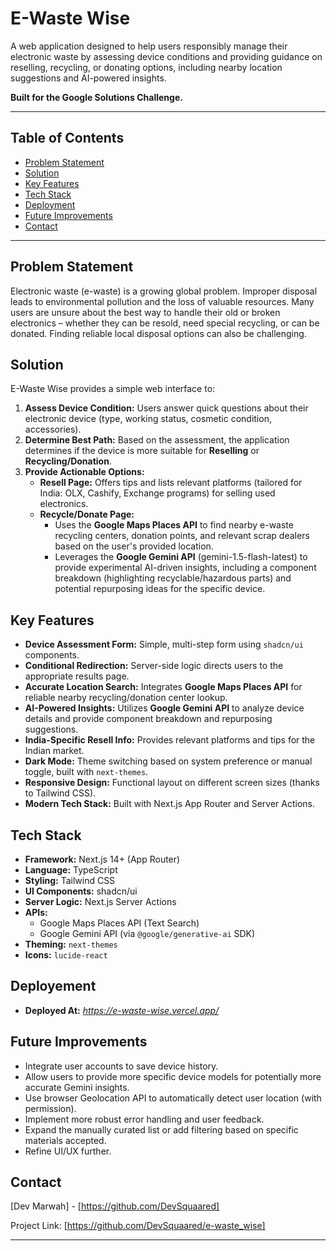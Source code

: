 # E-Waste Wise



A web application designed to help users responsibly manage their electronic waste by assessing device conditions and providing guidance on reselling, recycling, or donating options, including nearby location suggestions and AI-powered insights.

**Built for the Google Solutions Challenge.**

---

## Table of Contents

- [Problem Statement](#problem-statement)
- [Solution](#solution)
- [Key Features](#key-features)
- [Tech Stack](#tech-stack)
- [Deployment](#deployment) 
- [Future Improvements](#future-improvements)
- [Contact](#contact)

---

## Problem Statement

Electronic waste (e-waste) is a growing global problem. Improper disposal leads to environmental pollution and the loss of valuable resources. Many users are unsure about the best way to handle their old or broken electronics – whether they can be resold, need special recycling, or can be donated. Finding reliable local disposal options can also be challenging.

## Solution

E-Waste Wise provides a simple web interface to:

1.  **Assess Device Condition:** Users answer quick questions about their electronic device (type, working status, cosmetic condition, accessories).
2.  **Determine Best Path:** Based on the assessment, the application determines if the device is more suitable for **Reselling** or **Recycling/Donation**.
3.  **Provide Actionable Options:**
    *   **Resell Page:** Offers tips and lists relevant platforms (tailored for India: OLX, Cashify, Exchange programs) for selling used electronics.
    *   **Recycle/Donate Page:**
        *   Uses the **Google Maps Places API** to find nearby e-waste recycling centers, donation points, and relevant scrap dealers based on the user's provided location.
        *   Leverages the **Google Gemini API** (gemini-1.5-flash-latest) to provide experimental AI-driven insights, including a component breakdown (highlighting recyclable/hazardous parts) and potential repurposing ideas for the specific device.

## Key Features

*   **Device Assessment Form:** Simple, multi-step form using `shadcn/ui` components.
*   **Conditional Redirection:** Server-side logic directs users to the appropriate results page.
*   **Accurate Location Search:** Integrates **Google Maps Places API** for reliable nearby recycling/donation center lookup.
*   **AI-Powered Insights:** Utilizes **Google Gemini API** to analyze device details and provide component breakdown and repurposing suggestions.
*   **India-Specific Resell Info:** Provides relevant platforms and tips for the Indian market.
*   **Dark Mode:** Theme switching based on system preference or manual toggle, built with `next-themes`.
*   **Responsive Design:** Functional layout on different screen sizes (thanks to Tailwind CSS).
*   **Modern Tech Stack:** Built with Next.js App Router and Server Actions.

## Tech Stack

*   **Framework:** Next.js 14+ (App Router)
*   **Language:** TypeScript
*   **Styling:** Tailwind CSS
*   **UI Components:** shadcn/ui
*   **Server Logic:** Next.js Server Actions
*   **APIs:**
    *   Google Maps Places API (Text Search)
    *   Google Gemini API (via `@google/generative-ai` SDK)
*   **Theming:** `next-themes`
*   **Icons:** `lucide-react`

## Deployement 

* **Deployed At:**  *https://e-waste-wise.vercel.app/*
## Future Improvements

*   Integrate user accounts to save device history.
*   Allow users to provide more specific device models for potentially more accurate Gemini insights.
*   Use browser Geolocation API to automatically detect user location (with permission).
*   Implement more robust error handling and user feedback.
*   Expand the manually curated list or add filtering based on specific materials accepted.
*   Refine UI/UX further.

## Contact

[Dev Marwah] - [https://github.com/DevSquaared]

Project Link: [https://github.com/DevSquaared/e-waste_wise]

---